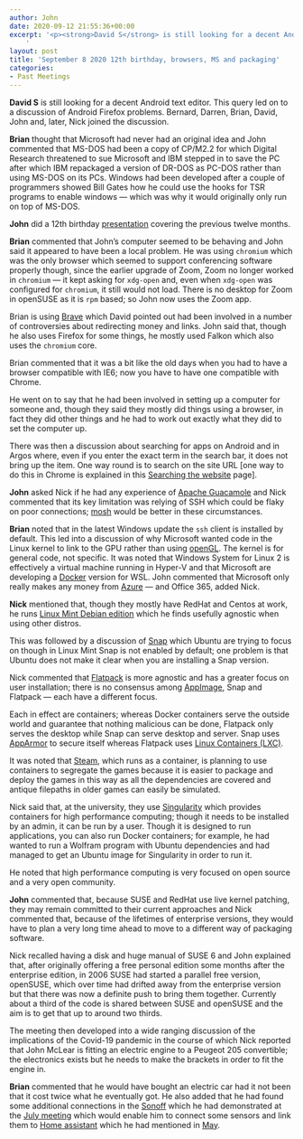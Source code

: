 ```yaml
---
author: John
date: 2020-09-12 21:55:36+00:00
excerpt: '<p><strong>David S</strong> is still looking for a decent Android text editor. This query led on to a discussion of Android Firefox problems. Bernard, Darren, Brian, David, John and, later, Nick joined the discussion.</p>
	'
layout: post
title: 'September 8 2020 12th birthday, browsers, MS and packaging'
categories:
- Past Meetings
---
```


<p><strong>David S</strong> is still looking for a decent Android text editor. This query led on to a discussion of Android Firefox problems. Bernard, Darren, Brian, David, John and, later, Nick joined the discussion.</p><p><strong>Brian</strong> thought that Microsoft had never had an original idea and John commented that MS-DOS had been a copy of CP/M2.2 for which Digital Research threatened to sue Microsoft and IBM stepped in to save the PC after which IBM repackaged a version of DR-DOS as PC-DOS rather than using MS-DOS on its PCs. Windows had been developed after a couple of programmers showed Bill Gates how he could use the hooks for TSR programs to enable windows — which was why it would originally only run on top of MS-DOS.</p><p><strong>John</strong> did a 12th birthday <a href="http://bradlug.co.uk/blog/2020/09/08/files/BradLUG_the_twelfth_year.odp" type="application/vnd.oasis.opendocument.presentation" role="link">presentation</a> covering the previous twelve months.</p><p><strong>Brian</strong> commented that John’s computer seemed to be behaving and John said it appeared to have been a local problem. He was using <code>chromium</code> which was the only browser which seemed to support conferencing software properly though, since the earlier upgrade of Zoom, Zoom no longer worked in <code>chromium</code> — it kept asking for <code>xdg-open</code> and, even when <code>xdg-open</code> was configured for <code>chromium</code>, it still would not load. There is no desktop for Zoom in openSUSE as it is <code>rpm</code> based; so John now uses the Zoom app.</p><p>Brian is using <a href="https://en.wikipedia.org/wiki/Brave_(web_browser)" type="text/html" role="link">Brave</a> which David pointed out had been involved in a number of controversies about redirecting money and links. John said that, though he also uses Firefox for some things, he mostly used Falkon which also uses the <code>chromium</code> core.</p><p>Brian commented that it was a bit like the old days when you had to have a browser compatible with IE6; now you have to have one compatible with Chrome.</p><p>He went on to say that he had been involved in setting up a computer for someone and, though they said they mostly did things using a browser, in fact they did other things and he had to work out exactly what they did to set the computer up.</p><p>There was then a discussion about searching for apps on Android and in Argos where, even if you enter the exact term in the search bar, it does not bring up the item. One way round is to search on the site URL [one way to do this in Chrome is explained in this <a href="http://heatholdboys.org.uk/content/Searching.html" type="text/html" role="link">Searching the website</a> page].</p><p><strong>John</strong> asked Nick if he had any experience of <a href="http://guacamole.apache.org/" type="text/html" role="link">Apache Guacamole</a> and Nick commented that its key limitation was relying of SSH which could be flaky on poor connections; <a href="https://mosh.org/" type="text/html" role="link">mosh</a> would be better in these circumstances. </p><p><strong>Brian</strong> noted that in the latest Windows update the <code>ssh</code> client is installed by default. This led into a discussion of why Microsoft wanted code in the Linux kernel to link to the GPU rather than using <a href="https://en.wikipedia.org/wiki/OpenGL" type="text/html" role="link">openGL</a>. The kernel is for general code, not specific. It was noted that Windows System for Linux 2 is effectively a virtual machine running in Hyper-V and that Microsoft are developing a <a href="https://en.wikipedia.org/wiki/Docker_(software)" type="text/html" role="link">Docker</a> version for WSL. John commented that Microsoft only really makes any money from <a href="https://en.wikipedia.org/wiki/Microsoft_Azure" type="text/html" role="link">Azure</a> — and Office 365, added Nick.</p><p><strong>Nick</strong>  mentioned that, though they mostly have RedHat and Centos at work, he runs <a href="https://www.linuxmint.com/download_lmde.php" type="text/html" role="link">Linux Mint Debian edition</a> which he finds usefully agnostic when using other distros.</p><p>This was followed by a discussion of <a href="https://en.wikipedia.org/wiki/Snap_(package_manager)" type="text/html" role="link">Snap</a> which Ubuntu are trying to focus on though in Linux Mint Snap is not enabled by default; one problem is that Ubuntu does not make it clear when you are installing a Snap version.</p><p>Nick commented that <a href="https://en.wikipedia.org/wiki/Flatpak" type="text/html" role="link">Flatpack</a> is more agnostic and has a greater focus on user installation; there is no consensus among <a href="https://en.wikipedia.org/wiki/AppImage" type="text/html" role="link">AppImage</a>, Snap and Flatpack — each have a different focus.</p><p>Each in effect are containers; whereas Docker containers serve the outside world and guarantee that nothing malicious can be done, Flatpack only serves the desktop while Snap can serve desktop and server. Snap uses <a href="https://en.wikipedia.org/wiki/AppArmor" type="text/html" role="link">AppArmor</a> to secure itself whereas Flatpack uses <a href="https://en.wikipedia.org/wiki/LXC" type="text/html" role="link">Linux Containers (LXC)</a>.</p><p>It was noted that <a href="https://en.wikipedia.org/wiki/Steam_(service)" type="text/html" role="link">Steam</a>, which runs as a container, is planning to use containers to segregate the games because it is easier to package and deploy the games in this way as all the dependencies are covered and antique filepaths in older games can easily be simulated.</p><p>Nick said that, at the university, they use <a href="https://en.wikipedia.org/wiki/Singularity_(software)" type="text/html" role="link">Singularity</a> which provides containers for high performance computing; though it needs to be installed by an admin, it can be run by a user. Though it is designed to run applications, you can also run Docker containers; for example, he had wanted to run a Wolfram program with Ubuntu dependencies and had managed to get an Ubuntu image for Singularity in order to run it.</p><p>He noted that high performance computing is very focused on open source and a very open community.</p><p><strong>John</strong> commented that, because SUSE and RedHat use live kernel patching, they may remain committed to their current approaches and Nick commented that, because of the lifetimes of enterprise versions, they would have to plan a very long time ahead to move to a different way of packaging software.</p><p>Nick recalled having a disk and huge manual of SUSE 6 and John explained that, after originally offering a free personal edition some months after the enterprise edition, in 2006 SUSE had started a parallel free version, openSUSE, which over time had drifted away from the enterprise version but that there was now a definite push to bring them together. Currently about a third of the code is shared between SUSE and openSUSE and the aim is to get that up to around two thirds.</p><p>The meeting then developed into a wide ranging discussion of the implications of the Covid-19 pandemic in the course of which Nick reported that John McLear is fitting an electric engine to a Peugeot 205 convertible; the electronics exists but he needs to make the brackets in order to fit the engine in.</p><p><strong>Brian</strong> commented that he would have bought an electric car had it not been that it cost twice what he eventually got. He also added that he had found some additional connections in the <a href="https://sonoff.tech/" type="text/html" role="link">Sonoff</a> which he had demonstrated at the <a href="http://bradlug.co.uk/blog/2020/07/16/july-14-2020-python-venv-tasmotizer-indi" type="text/html" role="link">July meeting</a> which would enable him to connect some sensors and link them to <a href="https://www.home-assistant.io/" type="text/html" role="link">Home assistant</a> which he had mentioned in <a href="http://bradlug.co.uk/blog/2020/05/14/may-12-2020-odroid-opensuse-home-assistant-arc-remscope" type="text/html" role="link">May</a>.</p>
